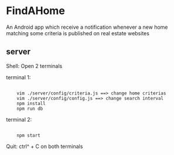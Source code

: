 # FindAHome

An Android app which receive a notification whenever a new home matching some criteria is published on real estate websites

## server

Shell:
Open 2 terminals

terminal 1:

````shell

    vim ./server/config/criteria.js ==> change home criterias
    vim ./server/config/config.js ==> change search interval
    npm install
    npm run db

````

terminal 2:

````shell

    npm start

````

Quit: ctrl^ + C on both terminals
